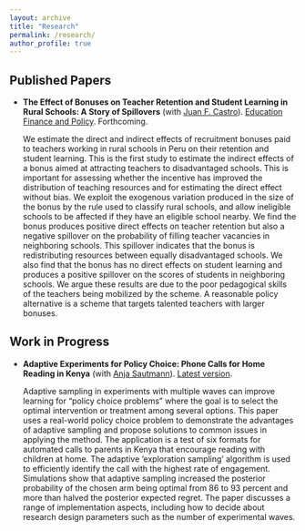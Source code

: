 ```yaml
---
layout: archive
title: "Research"
permalink: /research/
author_profile: true
---
```


## Published Papers

- **The Effect of Bonuses on Teacher Retention and Student Learning in Rural Schools: A Story of Spillovers** (with [Juan F. Castro](https://sites.google.com/view/juanfcastro/)). <u>Education Finance and Policy</u>. Forthcoming. <a href="https://direct.mit.edu/edfp/article-abstract/doi/10.1162/edfp_a_00348/100731/The-Effect-of-Bonuses-on-Teacher-Retention-and"><i class="fa fa-fw fa-link" aria-hidden="true"></i></a> 

  We estimate the direct and indirect effects of recruitment bonuses paid to teachers working in rural schools in Peru on their retention and student learning. This is the first study to estimate the indirect effects of a bonus aimed at attracting teachers to disadvantaged schools. This is important for assessing whether the incentive has improved the distribution of teaching resources and for estimating the direct effect without bias. We exploit the exogenous variation produced in the size of the bonus by the rule used to classify rural schools, and allow ineligible schools to be affected if they have an eligible school nearby. We find the bonus produces positive direct effects on teacher retention but also a negative spillover on the probability of filling teacher vacancies in neighboring schools. This spillover indicates that the bonus is redistributing resources between equally disadvantaged schools. We also find that the bonus has no direct effects on student learning and produces a positive spillover on the scores of students in neighboring schools. We argue these results are due to the poor pedagogical skills of the teachers being mobilized by the scheme. A reasonable policy alternative is a scheme that targets talented teachers with larger bonuses.


## Work in Progress
- **Adaptive Experiments for Policy Choice: Phone Calls for Home Reading in Kenya** (with [Anja Sautmann](https://sites.google.com/site/anjasautmann/home)). [Latest version](https://drive.google.com/file/d/1HJCZQzavbKgGE3n8w4TiGviMq7wi37Vf/view).

  Adaptive sampling in experiments with multiple waves can improve learning for “policy choice problems” where the goal is to select the optimal intervention or treatment among several options. This paper uses a real-world policy choice problem to demonstrate the advantages of adaptive sampling and propose solutions to common issues in applying the method. The application is a test of six formats for automated calls to parents in Kenya that encourage reading with children at home. The adaptive ‘exploration sampling’ algorithm is used to efficiently identify the call with the highest rate of engagement. Simulations show that adaptive sampling increased the posterior probability of the chosen arm being optimal from 86 to 93 percent and more than halved the posterior expected regret. The paper discusses a range of implementation aspects, including how to decide about research design parameters such as the number of experimental waves.
 